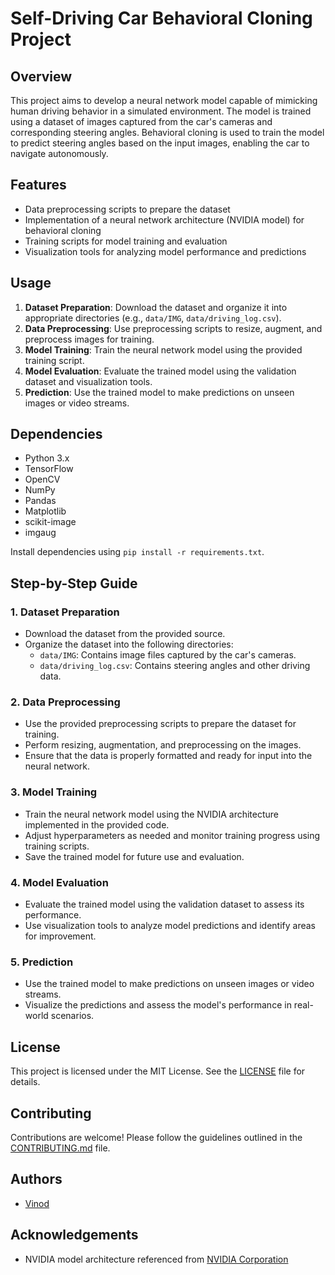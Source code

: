 # Self-Driving Car Behavioral Cloning Project

## Overview
This project aims to develop a neural network model capable of mimicking human driving behavior in a simulated environment. The model is trained using a dataset of images captured from the car's cameras and corresponding steering angles. Behavioral cloning is used to train the model to predict steering angles based on the input images, enabling the car to navigate autonomously.

## Features
- Data preprocessing scripts to prepare the dataset
- Implementation of a neural network architecture (NVIDIA model) for behavioral cloning
- Training scripts for model training and evaluation
- Visualization tools for analyzing model performance and predictions

## Usage
1. **Dataset Preparation**: Download the dataset and organize it into appropriate directories (e.g., `data/IMG`, `data/driving_log.csv`).
2. **Data Preprocessing**: Use preprocessing scripts to resize, augment, and preprocess images for training.
3. **Model Training**: Train the neural network model using the provided training script.
4. **Model Evaluation**: Evaluate the trained model using the validation dataset and visualization tools.
5. **Prediction**: Use the trained model to make predictions on unseen images or video streams.

## Dependencies
- Python 3.x
- TensorFlow
- OpenCV
- NumPy
- Pandas
- Matplotlib
- scikit-image
- imgaug

Install dependencies using `pip install -r requirements.txt`.

## Step-by-Step Guide
### 1. Dataset Preparation
- Download the dataset from the provided source.
- Organize the dataset into the following directories:
  - `data/IMG`: Contains image files captured by the car's cameras.
  - `data/driving_log.csv`: Contains steering angles and other driving data.

### 2. Data Preprocessing
- Use the provided preprocessing scripts to prepare the dataset for training.
- Perform resizing, augmentation, and preprocessing on the images.
- Ensure that the data is properly formatted and ready for input into the neural network.

### 3. Model Training
- Train the neural network model using the NVIDIA architecture implemented in the provided code.
- Adjust hyperparameters as needed and monitor training progress using training scripts.
- Save the trained model for future use and evaluation.

### 4. Model Evaluation
- Evaluate the trained model using the validation dataset to assess its performance.
- Use visualization tools to analyze model predictions and identify areas for improvement.

### 5. Prediction
- Use the trained model to make predictions on unseen images or video streams.
- Visualize the predictions and assess the model's performance in real-world scenarios.

## License
This project is licensed under the MIT License. See the [LICENSE](LICENSE) file for details.

## Contributing
Contributions are welcome! Please follow the guidelines outlined in the [CONTRIBUTING.md](CONTRIBUTING.md) file.

## Authors
- [Vinod](https://github.com/Vinod-14)

## Acknowledgements
- NVIDIA model architecture referenced from [NVIDIA Corporation](https://www.nvidia.com)
